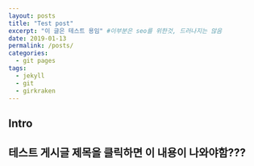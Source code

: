 ```yaml
---
layout: posts
title: "Test post"
excerpt: "이 글은 테스트 용임" #이부분은 seo를 위한것, 드러나지는 않음
date: 2019-01-13
permalink: /posts/
categories: 
  - git pages
tags: 
  - jekyll
  - git
  - girkraken
---
```


## Intro

테스트 게시글
제목을 클릭하면 이 내용이 나와야함???
---

